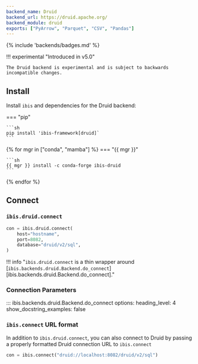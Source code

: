 ```yaml
---
backend_name: Druid
backend_url: https://druid.apache.org/
backend_module: druid
exports: ["PyArrow", "Parquet", "CSV", "Pandas"]
---
```


{% include 'backends/badges.md' %}

!!! experimental "Introduced in v5.0"

    The Druid backend is experimental and is subject to backwards incompatible changes.

## Install

Install `ibis` and dependencies for the Druid backend:

=== "pip"

    ```sh
    pip install 'ibis-framework[druid]`
    ```

{% for mgr in ["conda", "mamba"] %}
=== "{{ mgr }}"

    ```sh
    {{ mgr }} install -c conda-forge ibis-druid
    ```

{% endfor %}

## Connect

### `ibis.druid.connect`

```python
con = ibis.druid.connect(
    host="hostname",
    port=8082,
    database="druid/v2/sql",
)
```

<!-- prettier-ignore-start -->
!!! info "`ibis.druid.connect` is a thin wrapper around [`ibis.backends.druid.Backend.do_connect`][ibis.backends.druid.Backend.do_connect]."
<!-- prettier-ignore-end -->

### Connection Parameters

<!-- prettier-ignore-start -->
::: ibis.backends.druid.Backend.do_connect
    options:
      heading_level: 4
      show_docstring_examples: false
<!-- prettier-ignore-end -->

### `ibis.connect` URL format

In addition to `ibis.druid.connect`, you can also connect to Druid by
passing a properly formatted Druid connection URL to `ibis.connect`

```python
con = ibis.connect("druid://localhost:8082/druid/v2/sql")
```
